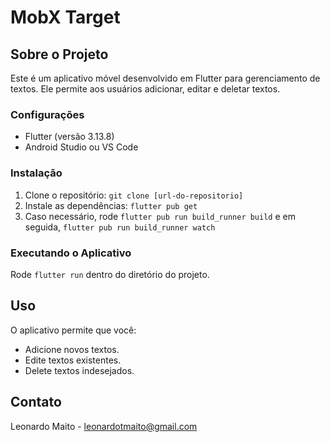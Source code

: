 # MobX Target

## Sobre o Projeto
Este é um aplicativo móvel desenvolvido em Flutter para gerenciamento de textos. Ele permite aos usuários adicionar, editar e deletar textos.

### Configurações

- Flutter (versão 3.13.8)
- Android Studio ou VS Code

### Instalação
1. Clone o repositório: `git clone [url-do-repositorio]`
2. Instale as dependências: `flutter pub get`
3. Caso necessário, rode `flutter pub run build_runner build` e em seguida, `flutter pub run build_runner watch`

### Executando o Aplicativo
Rode `flutter run` dentro do diretório do projeto.

## Uso
O aplicativo permite que você:
- Adicione novos textos.
- Edite textos existentes.
- Delete textos indesejados.

## Contato
Leonardo Maito - leonardotmaito@gmail.com
